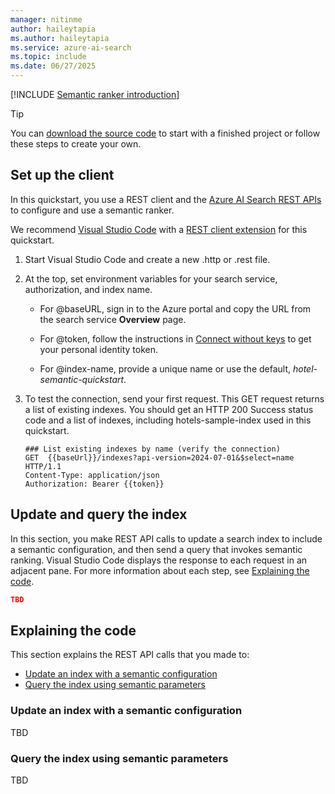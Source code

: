 ```yaml
---
manager: nitinme
author: haileytapia
ms.author: haileytapia
ms.service: azure-ai-search
ms.topic: include
ms.date: 06/27/2025
---
```


[!INCLUDE [Semantic ranker introduction](semantic-ranker-intro.md)]

> [!TIP]
> You can [download the source code](https://github.com/Azure-Samples/azure-search-rest-samples/tree/main/Quickstart-semantic-search) to start with a finished project or follow these steps to create your own. 

## Set up the client

In this quickstart, you use a REST client and the [Azure AI Search REST APIs](/rest/api/searchservice) to configure and use a semantic ranker.

We recommend [Visual Studio Code](https://code.visualstudio.com/download) with a [REST client extension](https://marketplace.visualstudio.com/items?itemName=humao.rest-client) for this quickstart.

1. Start Visual Studio Code and create a new .http or .rest file.

1. At the top, set environment variables for your search service, authorization, and index name.

   + For @baseURL, sign in to the Azure portal and copy the URL from the search service **Overview** page.

   + For @token, follow the instructions in [Connect without keys](../../search-get-started-rbac.md) to get your personal identity token.

   + For @index-name, provide a unique name or use the default, *hotel-semantic-quickstart*.

1. To test the connection, send your first request. This GET request returns a list of existing indexes. You should get an HTTP 200 Success status code and a list of indexes, including hotels-sample-index used in this quickstart.

   ```http
   ### List existing indexes by name (verify the connection)
   GET  {{baseUrl}}/indexes?api-version=2024-07-01&$select=name  HTTP/1.1
   Content-Type: application/json
   Authorization: Bearer {{token}}
   ```

## Update and query the index

In this section, you make REST API calls to update a search index to include a semantic configuration, and then send a query that invokes semantic ranking. Visual Studio Code displays the response to each request in an adjacent pane. For more information about each step, see [Explaining the code](#explaining-the-code).

```json
TBD
```

## Explaining the code

This section explains the REST API calls that you made to:

+ [Update an index with a semantic configuration](#add-a-semantic-configuration-to-the-index)
+ [Query the index using semantic parameters](#add-semantic-ranking-to-queries)

### Update an index with a semantic configuration

TBD

### Query the index using semantic parameters

TBD